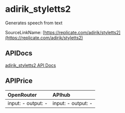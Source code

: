 # adirik_styletts2

Generates speech from text

SourceLinkName: [https://replicate.com/adirik/styletts2](https://replicate.com/adirik/styletts2)

## APIDocs

[adirik_styletts2 API Docs](../apis/adirik_styletts2.md)

## APIPrice

| OpenRouter | APIhub |
|:---|:---|
| input: - output: - | input: - output: - |
